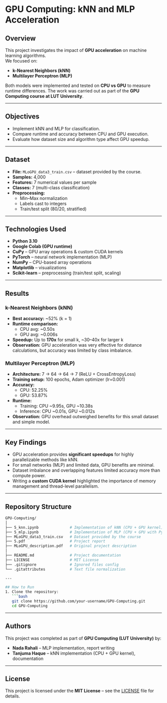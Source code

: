# GPU Computing: kNN and MLP Acceleration  

## Overview  
This project investigates the impact of **GPU acceleration** on machine learning algorithms.  
We focused on:  
- **k-Nearest Neighbors (kNN)**  
- **Multilayer Perceptron (MLP)**  

Both models were implemented and tested on **CPU vs GPU** to measure runtime differences. The work was carried out as part of the **GPU Computing course at LUT University**.  

---

## Objectives  
- Implement kNN and MLP for classification.  
- Compare runtime and accuracy between CPU and GPU execution.  
- Evaluate how dataset size and algorithm type affect GPU speedup.  

---

## Dataset  
- **File:** `MLoGPU_data3_train.csv` – dataset provided by the course.  
- **Samples:** 4,000  
- **Features:** 7 numerical values per sample  
- **Classes:** 7 (multi-class classification)  
- **Preprocessing:**  
  - Min–Max normalization  
  - Labels cast to integers  
  - Train/test split (80/20, stratified)  

---

## Technologies Used  
- **Python 3.10**  
- **Google Colab (GPU runtime)**  
- **CuPy** – GPU array operations & custom CUDA kernels  
- **PyTorch** – neural network implementation (MLP)  
- **NumPy** – CPU-based array operations  
- **Matplotlib** – visualizations  
- **Scikit-learn** – preprocessing (train/test split, scaling)

---

## Results  

### k-Nearest Neighbors (kNN)  
- **Best accuracy:** ~52% (k = 1)  
- **Runtime comparison:**  
  - CPU avg: ~0.50s  
  - GPU avg: ~0.006s  
- **Speedup:** Up to **170x** for small k, ~30–40x for larger k  
- **Observation:** GPU acceleration was very effective for distance calculations, but accuracy was limited by class imbalance.  

### Multilayer Perceptron (MLP)  
- **Architecture:** 7 → 64 → 64 → 7 (ReLU + CrossEntropyLoss)  
- **Training setup:** 100 epochs, Adam optimizer (lr=0.001)  
- **Accuracy:**  
  - CPU: 52.25%  
  - GPU: 53.87%  
- **Runtime:**  
  - Training: CPU ~9.95s, GPU ~10.38s  
  - Inference: CPU ~0.01s, GPU ~0.012s  
- **Observation:** GPU overhead outweighed benefits for this small dataset and simple model.  

---

## Key Findings  
- GPU acceleration provides **significant speedups** for highly parallelizable methods like kNN.  
- For small networks (MLP) and limited data, GPU benefits are minimal.  
- Dataset imbalance and overlapping features limited accuracy more than compute power.  
- Writing a **custom CUDA kernel** highlighted the importance of memory management and thread-level parallelism.

---

## Repository Structure  

```bash
GPU-Computing/
│
├── 5_knn.ipynb              # Implementation of kNN (CPU + GPU kernel)
├── 5_mlp.ipynb              # Implementation of MLP (CPU + GPU with PyTorch)
├── MLoGPU_data3_train.csv   # Dataset provided by the course
├── 5.pdf                    # Project report
├── MLoGPU_description.pdf   # Original project description
│
├── README.md                # Project documentation
├── LICENSE                  # MIT License
├── .gitignore               # Ignored files config
└── .gitattributes           # Text file normalization

---

## How to Run  
1. Clone the repository:  
   ```bash
   git clone https://github.com/your-username/GPU-Computing.git
   cd GPU-Computing
   ```

---

## Authors  
This project was completed as part of **GPU Computing (LUT University)** by:  
- **Nada Rahali** – MLP implementation, report writing  
- **Tanjuma Haque** – kNN implementation (CPU + GPU kernel), documentation  

---

## License  
This project is licensed under the **MIT License** – see the [LICENSE](LICENSE) file for details.  

 

